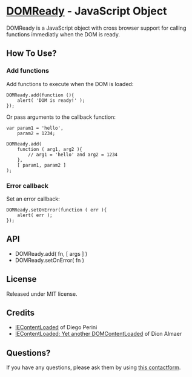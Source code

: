 [DOMReady](http://www.freelancephp.net/domready-javascript-object-cross-browser/) - JavaScript Object
=====================================================================================================

DOMReady is a JavaScript object with cross browser support for calling functions immediatly when the DOM is ready.


How To Use?
-----------

### Add functions ###

Add functions to execute when the DOM is loaded:

    DOMReady.add(function (){
        alert( 'DOM is ready!' );
    });

Or pass arguments to the callback function:

    var param1 = 'hello',
        param2 = 1234;

    DOMReady.add(
        function ( arg1, arg2 ){
            // arg1 = 'hello' and arg2 = 1234
        },
        [ param1, param2 ]
    );

### Error callback ###

Set an error callback:

    DOMReady.setOnError(function ( err ){
        alert( err );
    });


API
---

* DOMReady.add( fn, [ args ] )
* DOMReady.setOnError( fn )


License
-------

Released under MIT license.


Credits
-------

* [IEContentLoaded](http://javascript.nwbox.com/IEContentLoaded/) of Diego Perini
* [IEContentLoaded: Yet another DOMContentLoaded](http://ajaxian.com/archives/iecontentloaded-yet-another-domcontentloaded) of Dion Almaer


Questions?
----------

If you have any questions, please ask them by using [this contactform](http://www.freelancephp.net/contact).
